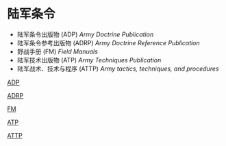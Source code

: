 # 陆军条令

* 陆军条令出版物 (ADP) *Army Doctrine Publication*
* 陆军条令参考出版物 (ADRP) *Army Doctrine Reference Publication*
* 野战手册 (FM) *Field Manuals*
* 陆军技术出版物 (ATP) *Army Techniques Publication*
* 陆军战术、技术与程序 (ATTP) *Army tactics, techniques, and procedures*

[ADP](./ADP.md ':include')

[ADRP](./ADRP.md ':include')

[FM](./FM.md ':include')

[ATP](./ATP.md ':include')

[ATTP](./ATTP.md ':include')

